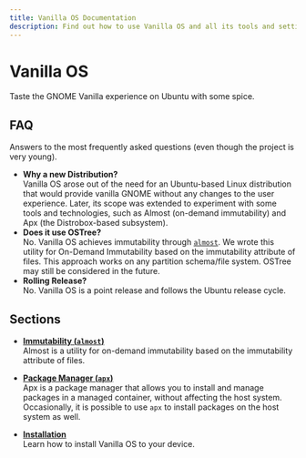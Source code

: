 ```yaml
---
title: Vanilla OS Documentation
description: Find out how to use Vanilla OS and all its tools and settings.
---
```


# Vanilla OS
Taste the GNOME Vanilla experience on Ubuntu with some spice.

## FAQ
Answers to the most frequently asked questions (even though the project is very young).
- **Why a new Distribution?**\
  Vanilla OS arose out of the need for an Ubuntu-based Linux distribution that 
  would provide vanilla GNOME without any changes to the user 
  experience. Later, its scope was extended to experiment with some tools and 
  technologies, such as Almost (on-demand immutability) and Apx (the 
  Distrobox-based subsystem).
- **Does it use OSTree?**\
  No. Vanilla OS achieves immutability through [`almost`](https://github.com/Vanilla-OS/almost). 
  We wrote this utility for On-Demand Immutability based on the 
  immutability attribute of files. This approach works on any partition 
  schema/file system. OSTree may still be considered in the future.
- **Rolling Release?**\
  No. Vanilla OS is a point release and follows the Ubuntu release cycle.

## Sections
- **[Immutability (`almost`)](/docs/almost)**\
Almost is a utility for on-demand immutability based
on the immutability attribute of files.

- **[Package Manager (`apx`)](/docs/apx)**\
Apx is a package manager that allows you to install and manage packages in a
managed container, without affecting the host system. Occasionally, it is
possible to use `apx` to install packages on the host system as well.

- **[Installation](/docs/installation)**\
Learn how to install Vanilla OS to your device.